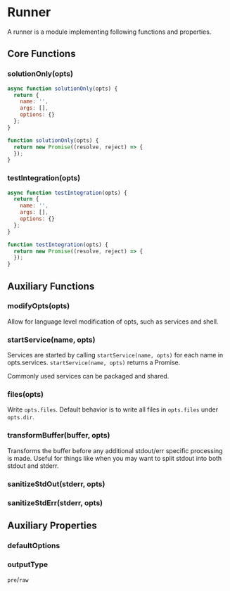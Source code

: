 # Runner

A runner is a module implementing following functions and properties.

## Core Functions

### solutionOnly(opts)

```javascript
async function solutionOnly(opts) {
  return {
    name: '',
    args: [],
    options: {}
  };
}
```

```javascript
function solutionOnly(opts) {
  return new Promise((resolve, reject) => {
  });
}
```

### testIntegration(opts)

```javascript
async function testIntegration(opts) {
  return {
    name: '',
    args: [],
    options: {}
  };
}
```

```javascript
function testIntegration(opts) {
  return new Promise((resolve, reject) => {
  });
}
```

## Auxiliary Functions

### modifyOpts(opts)

Allow for language level modification of opts, such as services and shell.

### startService(name, opts)

Services are started by calling `startService(name, opts)` for each name in opts.services.
`startService(name, opts)` returns a Promise.

Commonly used services can be packaged and shared.

### files(opts)

Write `opts.files`. Default behavior is to write all files in `opts.files` under `opts.dir`.

### transformBuffer(buffer, opts)

Transforms the buffer before any additional stdout/err specific processing is made.
Useful for things like when you may want to split stdout into both stdout and stderr.

### sanitizeStdOut(stderr, opts)

### sanitizeStdErr(stderr, opts)

## Auxiliary Properties

### defaultOptions

### outputType

`pre`/`raw`
